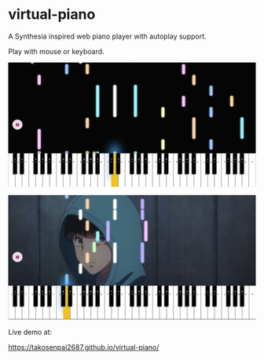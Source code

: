# virtual-piano

A Synthesia inspired web piano player with autoplay support.

Play with mouse or keyboard.

![Screenshot](res/screenshot_1.png) 

![Screenshot](res/screenshot_2.jpg)

Live demo at:

https://takosenpai2687.github.io/virtual-piano/
